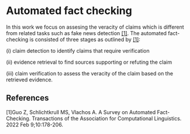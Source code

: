 # Automated fact checking
In this work we focus on assesing the veracity of claims which is different from related tasks such as fake news detection [[1]](#1). The automated
fact-checking is consisted of three stages as outlined by [[1]](#2): 

(i) claim detection to identify claims that require verification

(ii) evidence retrieval to find sources supporting or refuting the claim

(iii) claim verification to assess the veracity of the claim based on the retrieved evidence. 

## References
<a id="1">[1]</a>Guo Z, Schlichtkrull MS, Vlachos A. A Survey on Automated Fact-Checking. Transactions of the Association for Computational Linguistics. 2022 Feb 9;10:178-206.
